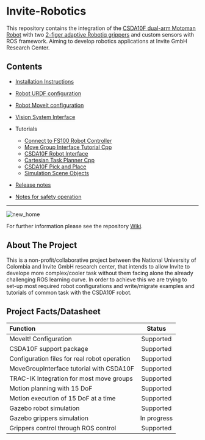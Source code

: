 

# Invite-Robotics
This repository contains the integration of the [CSDA10F dual-arm Motoman Robot](https://www.yaskawa.eu.com/uk/products/robotic/motoman-robots/productdetail/product/csda10f/) with two [2-figer adaptive Robotiq grippers](https://robotiq.com/support/2-finger-adaptive-robot-gripper) and custom sensors with ROS framework. Aiming to develop robotics applications at Invite GmbH Research Center.

## Contents
* [Installation Instructions](https://github.com/Danfoa/invite-robotics/wiki/Intallation)
* [Robot URDF configuration](https://github.com/Danfoa/invite-robotics/wiki/Robot-URDF-configuration)
* [Robot Moveit configuration](https://github.com/Danfoa/invite-robotics/wiki/CSDA10F-Moveit-Configuration)
* [Vision System Interface](https://github.com/Danfoa/invite-robotics/wiki/Tutorial---Vision-System-Interface)   
* Tutorials
  

  * [Connect to FS100 Robot Controller](https://github.com/Danfoa/invite-robotics/wiki/Tutorial---Connect-to-Robot-Controller)
  * [Move Group Interface Tutorial Cpp](https://github.com/Danfoa/invite-robotics/wiki/Tutorial---Move-Group-Interface-Cpp)
  * [CSDA10F Robot Interface](https://github.com/Danfoa/invite-robotics/wiki/Tutorial---CSDA10F-Interface) 
  * [Cartesian Task Planner Cpp](https://github.com/Danfoa/invite-robotics/wiki/Tutorial---Cartesian-Task-Planning) 
  * [CSDA10F Pick and Place](https://github.com/Danfoa/invite-robotics/wiki/Tutorial---Robot-Test-Pick-and-Place)  
  * [Simulation Scene Objects](https://github.com/Danfoa/invite-robotics/wiki/Tutorial---Simulation-Scene-Objects)

* [Release notes](https://github.com/Danfoa/invite-robotics/wiki/release-notes)
* [Notes for safety operation](https://github.com/Danfoa/invite-robotics/wiki/Notes-for-safety-operation)
***

![new_home](https://user-images.githubusercontent.com/8356912/62937615-6d3a6680-bdcd-11e9-8d8a-c0b8e64db622.jpg)


For further information please see the repository [Wiki](https://github.com/Danfoa/invite-robotics/wiki).

## About The Project
This is a non-profit/collaborative project between the National University of Colombia and Invite GmbH research center, that intends to allow Invite to develope more complex/cooler task without them facing alone the already challenging ROS learning curve. In order to achieve this we are trying to set-up most required robot configurations and write/migrate examples and tutorials of common task with the CSDA10F robot. 

## Project Facts/Datasheet
| Function                            |    Status       | 
| :---                                |     :---:       |       
| MoveIt! Configuration               |  Supported      |
| CSDA10F support package             |  Supported     | 
| Configuration files for real robot operation                |  Supported      | 
| MoveGroupInterface tutorial with CSDA10F               |  Supported     |
| TRAC-IK Integration for most move groups               |  Supported      | 
| Motion planning with 15 DoF            |  Supported   | 
| Motion execution of 15 DoF at a time            |  Supported   |    
| Gazebo robot simulation             |  Supported      | 
| Gazebo grippers simulation          |  In progress          | 
| Grippers control through ROS control|  Supported | 
